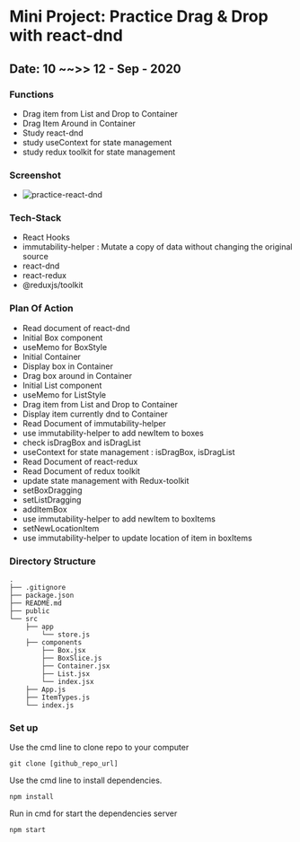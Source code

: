 # Mini Project: Practice Drag & Drop with react-dnd

## Date: 10 ~~>> 12 - Sep - 2020

### Functions

- Drag item from List and Drop to Container
- Drag Item Around in Container
- Study react-dnd
- study useContext for state management
- study redux toolkit for state management

### Screenshot

- <img src="https://i.imgur.com/vTs5gIA.png" alt="practice-react-dnd"/>

### Tech-Stack

- React Hooks
- immutability-helper : Mutate a copy of data without changing the original source
- react-dnd
- react-redux
- @reduxjs/toolkit

### Plan Of Action

- Read document of react-dnd
- Initial Box component
- useMemo for BoxStyle
- Initial Container
- Display box in Container
- Drag box around in Container
- Initial List component
- useMemo for ListStyle
- Drag item from List and Drop to Container
- Display item currently dnd to Container
- Read Document of immutability-helper
- use immutability-helper to add newItem to boxes
- check isDragBox and isDragList
- useContext for state management : isDragBox, isDragList
- Read Document of react-redux
- Read Document of redux toolkit
- update state management with Redux-toolkit
- setBoxDragging
- setListDragging
- addItemBox
- use immutability-helper to add newItem to boxItems
- setNewLocationItem
- use immutability-helper to update location of item in boxItems

### Directory Structure

```
.
├── .gitignore
├── package.json
├── README.md
├── public
└── src
    ├── app
        └── store.js
    ├── components
        ├── Box.jsx
        ├── BoxSlice.js
        ├── Container.jsx
        ├── List.jsx
        └── index.jsx
    ├── App.js
    ├── ItemTypes.js
    └── index.js
```

### Set up

Use the cmd line to clone repo to your computer

```
git clone [github_repo_url]
```

Use the cmd line to install dependencies.

```
npm install
```

Run in cmd for start the dependencies server

```
npm start
```
